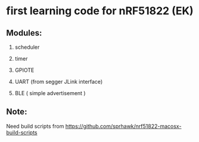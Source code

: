 first learning code for nRF51822 (EK)
====================================

Modules:
-------

1. scheduler

2. timer

3. GPIOTE

4. UART (from segger JLink interface)

5. BLE ( simple advertisement )


Note:
-----
Need build scripts from https://github.com/sprhawk/nrf51822-macosx-build-scripts

